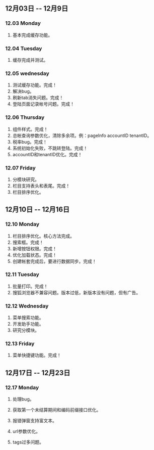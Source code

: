 ## 12月03日 -- 12月9日

### 12.03 Monday
1. 基本完成缓存功能。

### 12.04 Tuesday
1. 缓存完成并测试。

### 12.05 wednesday
1. 测试缓存功能。完成！
2. 解决bug。
3. 刷新tab消失问题。完成！
4. 登陆页面记录帐号问题。完成！

### 12.06 Thursday
1. 组件样式。完成！
2. 总帐查询参数优化，清除多余项。例：pageInfo accountID tenantID。
3. 税率bug。完成！
4. 系统初始化失败，不跳转登陆。完成！
5. accountID和tenantID优化。完成！

### 12.07 Friday
1. 分模块研究。
2. 栏目支持表头和表尾。完成！
3. 栏目排序优化。

## 12月10日 -- 12月16日

### 12.10 Monday
1. 栏目排序优化。核心方法完成。
2. 搜索框。完成！
3. 新增按钮权限。完成！
4. 优化加载状态。完成！
5. 创建帐套完成后，要进行数据同步。完成！

### 12.11 Tuesday
1. 批量打印。完成！
2. 搜狐浏览器不兼容问题。版本过低，新版本没有问题，但有广告。

### 12.12 Wednesday
1. 菜单搜索功能。
2. 开发助手功能。
3. 研究分模块。

### 12.13 Friday
1. 菜单快捷键功能。完成！

## 12月17日 -- 12月23日

### 12.17 Monday
1. 处理bug。
2. 获取第一个未结算期间和编码前缀接口优化。

1. 报错弹窗支持富文本。
2. url参数优化。
3. tags过多问题。